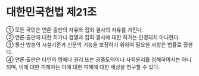 # 대한민국헌법 제21조

① 모든 국민은 언론·출판의 자유와 집회·결사의 자유를 가진다.  
② 언론·출판에 대한 허가나 검열과 집회·결사에 대한 허가는 인정되지 아니한다.  
③ 통신·방송의 시설기준과 신문의 기능을 보장하기 위하여 필요한 사항은 법률로 정한다.  
④ 언론·출판은 타인의 명예나 권리 또는 공중도덕이나 사회윤리를 침해하여서는 아니 되며, 이에 대한 피해자는 이에 대한 피해에 대한 배상을 청구할 수 있다.
